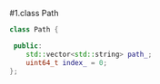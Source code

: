 #1.class Path

```cpp
class Path {

 public:
    std::vector<std::string> path_;
    uint64_t index_ = 0;
};

```